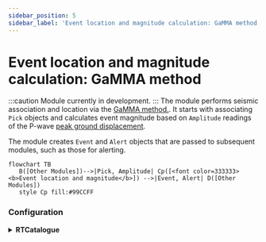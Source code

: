 ```yaml
---
sidebar_position: 5
sidebar_label: 'Event location and magnitude calculation: GaMMA method'
---
```


# Event location and magnitude calculation: GaMMA method
:::caution
Module currently in development.
:::
The module performs seismic association and location via the [GaMMA method.](https://agupubs.onlinelibrary.wiley.com/doi/abs/10.1029/2021JB023249). It starts with associating `Pick` objects and calculates event magnitude based on `Amplitude` readings of the P-wave [peak ground displacement](https://agupubs.onlinelibrary.wiley.com/doi/full/10.1029/2007JB005386).


The module creates `Event` and `Alert` objects that are passed to subsequent modules, such as those for alerting.

```mermaid
flowchart TB
   B([Other Modules])-->|Pick, Amplitude| Cp([<font color=333333><b>Event location and magnitude</b>]) -->|Event, Alert| D([Other Modules])
   style Cp fill:#99CCFF
```

### Configuration

<details><summary><b>RTCatalogue</b></summary><p>

- `Use Amplitude` [boolean]: Use amplitudes and calculate magnitude
- `Dbscan eps` [float]: The time window length for pick catalogue scan
- `Dbscan min samples` [integer]: Minimum number of picks to scan
- `Min picks per eq` [integer]: Minimum number of picks associated with an event
- `Max sigma11` [float, seconds]: Maximum time sigma
- `Max sigma22` [float, seconds]: Maximum amplitude sigma
- `Max sigma12` [float, seconds]: Maximum time x amplitude sigma
- `Pvel` [float, km/s]: Constant P-wave velocity
- `Verbose` [boolean]: `Logs` are printed in when set to true

</p></details>